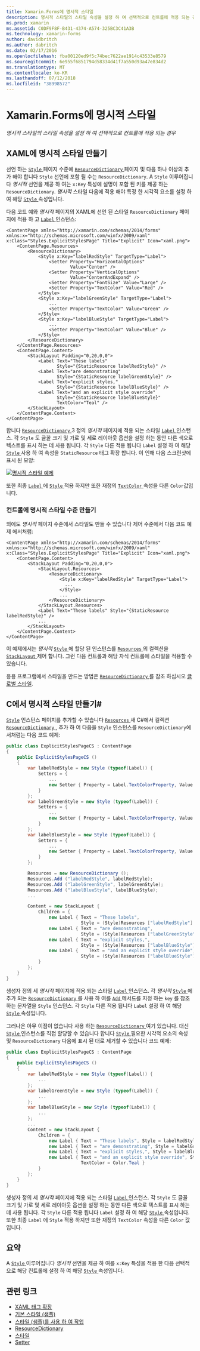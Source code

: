 ```yaml
---
title: Xamarin.Forms에 명시적 스타일
description: 명시적 스타일의 스타일 속성을 설정 하 여 선택적으로 컨트롤에 적용 되는 경우 이 문서에서는 Xamarin.Forms 응용 프로그램에 명시적 스타일을 사용 하는 방법을 설명 합니다.
ms.prod: xamarin
ms.assetid: C0DF9F8F-B431-4374-A574-325BC3C41A3B
ms.technology: xamarin-forms
author: davidbritch
ms.author: dabritch
ms.date: 02/17/2016
ms.openlocfilehash: fba00120ed9f5c74bec7622ae1914c43533e8579
ms.sourcegitcommit: 6e955f6851794d58334d41f7a550d93a47e834d2
ms.translationtype: MT
ms.contentlocale: ko-KR
ms.lasthandoff: 07/12/2018
ms.locfileid: "38998572"
---
```

# <a name="explicit-styles-in-xamarinforms"></a>Xamarin.Forms에 명시적 스타일

_명시적 스타일의 스타일 속성을 설정 하 여 선택적으로 컨트롤에 적용 되는 경우_

## <a name="creating-an-explicit-style-in-xaml"></a>XAML에 명시적 스타일 만들기

선언 하는 [ `Style` ](xref:Xamarin.Forms.Style) 페이지 수준에 [ `ResourceDictionary` ](xref:Xamarin.Forms.ResourceDictionary) 페이지 및 다음 하나 이상의 추가 해야 합니다 `Style` 선언에 포함 될 수는 `ResourceDictionary`. A `Style` 이루어집니다 *명시적* 선언을 제공 하 여는 `x:Key` 특성에 설명이 포함 된 키를 제공 하는 `ResourceDictionary`. *명시적* 스타일 다음에 적용 해야 특정 한 시각적 요소를 설정 하 여 해당 [ `Style` ](xref:Xamarin.Forms.VisualElement.Style) 속성입니다.

다음 코드 예와 *명시적* 페이지의 XAML에 선언 된 스타일 `ResourceDictionary` 페이지에 적용 하 고 [ `Label` ](xref:Xamarin.Forms.Label) 인스턴스:

```xaml
<ContentPage xmlns="http://xamarin.com/schemas/2014/forms" xmlns:x="http://schemas.microsoft.com/winfx/2009/xaml" x:Class="Styles.ExplicitStylesPage" Title="Explicit" Icon="xaml.png">
    <ContentPage.Resources>
        <ResourceDictionary>
            <Style x:Key="labelRedStyle" TargetType="Label">
                <Setter Property="HorizontalOptions"
                        Value="Center" />
                <Setter Property="VerticalOptions"
                        Value="CenterAndExpand" />
                <Setter Property="FontSize" Value="Large" />
                <Setter Property="TextColor" Value="Red" />
            </Style>
            <Style x:Key="labelGreenStyle" TargetType="Label">
                ...
                <Setter Property="TextColor" Value="Green" />
            </Style>
            <Style x:Key="labelBlueStyle" TargetType="Label">
                ...
                <Setter Property="TextColor" Value="Blue" />
            </Style>
        </ResourceDictionary>
    </ContentPage.Resources>
    <ContentPage.Content>
        <StackLayout Padding="0,20,0,0">
            <Label Text="These labels"
                   Style="{StaticResource labelRedStyle}" />
            <Label Text="are demonstrating"
                   Style="{StaticResource labelGreenStyle}" />
            <Label Text="explicit styles,"
                   Style="{StaticResource labelBlueStyle}" />
            <Label Text="and an explicit style override"
                   Style="{StaticResource labelBlueStyle}"
                   TextColor="Teal" />
        </StackLayout>
    </ContentPage.Content>
</ContentPage>
```

합니다 [ `ResourceDictionary` ](xref:Xamarin.Forms.ResourceDictionary) 3 정의 *명시적* 페이지에 적용 되는 스타일 [ `Label` ](xref:Xamarin.Forms.Label) 인스턴스. 각 `Style` 도 글꼴 크기 및 가로 및 세로 레이아웃 옵션을 설정 하는 동안 다른 색으로 텍스트를 표시 하는 데 사용 됩니다. 각 `Style` 다른 적용 됩니다 `Label` 설정 하 여 해당 [ `Style` ](xref:Xamarin.Forms.VisualElement.Style) 사용 하 여 속성을 `StaticResource` 태그 확장 합니다. 이 인해 다음 스크린샷에 표시 된 모양:

[![](explicit-images/explicit-styles.png "명시적 스타일 예제")](explicit-images/explicit-styles-large.png#lightbox "명시적 스타일 예제")

또한 최종 [ `Label` ](xref:Xamarin.Forms.Label) 에 [ `Style` ](xref:Xamarin.Forms.Style) 적용 하지만 또한 재정의 [ `TextColor` ](xref:Xamarin.Forms.Label.TextColor) 속성을 다른 `Color`값입니다.

### <a name="creating-an-explicit-style-at-the-control-level"></a>컨트롤에 명시적 스타일 수준 만들기

외에도 *명시적* 페이지 수준에서 스타일도 만들 수 있습니다 제어 수준에서 다음 코드 예제 에서처럼:

```xaml
<ContentPage xmlns="http://xamarin.com/schemas/2014/forms" xmlns:x="http://schemas.microsoft.com/winfx/2009/xaml" x:Class="Styles.ExplicitStylesPage" Title="Explicit" Icon="xaml.png">
    <ContentPage.Content>
        <StackLayout Padding="0,20,0,0">
            <StackLayout.Resources>
                <ResourceDictionary>
                    <Style x:Key="labelRedStyle" TargetType="Label">
                      ...
                    </Style>
                    ...
                </ResourceDictionary>
            </StackLayout.Resources>
            <Label Text="These labels" Style="{StaticResource labelRedStyle}" />
            ...
        </StackLayout>
    </ContentPage.Content>
</ContentPage>
```

이 예제에서는 *명시적* [ `Style` ](xref:Xamarin.Forms.Style) 에 할당 된 인스턴스를 [ `Resources` ](xref:Xamarin.Forms.VisualElement.Resources) 의 컬렉션을 [ `StackLayout` ](xref:Xamarin.Forms.StackLayout) 제어 합니다. 그런 다음 컨트롤과 해당 자식 컨트롤에 스타일을 적용할 수 있습니다.

응용 프로그램에서 스타일을 만드는 방법은 [ `ResourceDictionary` ](xref:Xamarin.Forms.ResourceDictionary)를 참조 하십시오 [글로벌 스타일](~/xamarin-forms/user-interface/styles/application.md).

## <a name="creating-an-explicit-style-in-c35"></a>C에서 명시적 스타일 만들기&#35;

[`Style`](xref:Xamarin.Forms.Style) 인스턴스 페이지를 추가할 수 있습니다 [ `Resources` ](xref:Xamarin.Forms.VisualElement.Resources) 새 C#에서 컬렉션 [ `ResourceDictionary` ](xref:Xamarin.Forms.ResourceDictionary), 추가 하 여 다음을 `Style` 인스턴스를 `ResourceDictionary`에서처럼는 다음 코드 예제:

```csharp
public class ExplicitStylesPageCS : ContentPage
{
    public ExplicitStylesPageCS ()
    {
        var labelRedStyle = new Style (typeof(Label)) {
            Setters = {
                ...
                new Setter { Property = Label.TextColorProperty, Value = Color.Red    }
            }
        };
        var labelGreenStyle = new Style (typeof(Label)) {
            Setters = {
                ...
                new Setter { Property = Label.TextColorProperty, Value = Color.Green }
            }
        };
        var labelBlueStyle = new Style (typeof(Label)) {
            Setters = {
                ...
                new Setter { Property = Label.TextColorProperty, Value = Color.Blue }
            }
        };

        Resources = new ResourceDictionary ();
        Resources.Add ("labelRedStyle", labelRedStyle);
        Resources.Add ("labelGreenStyle", labelGreenStyle);
        Resources.Add ("labelBlueStyle", labelBlueStyle);
        ...

        Content = new StackLayout {
            Children = {
                new Label { Text = "These labels",
                            Style = (Style)Resources ["labelRedStyle"] },
                new Label { Text = "are demonstrating",
                            Style = (Style)Resources ["labelGreenStyle"] },
                new Label { Text = "explicit styles,",
                            Style = (Style)Resources ["labelBlueStyle"] },
                new Label {    Text = "and an explicit style override",
                            Style = (Style)Resources ["labelBlueStyle"], TextColor = Color.Teal }
            }
        };
    }
}
```

생성자 정의 세 *명시적* 페이지에 적용 되는 스타일 [ `Label` ](xref:Xamarin.Forms.Label) 인스턴스. 각 *명시적* [ `Style` ](xref:Xamarin.Forms.Style) 에 추가 되는 [ `ResourceDictionary` ](xref:Xamarin.Forms.ResourceDictionary) 를 사용 하 여를 [ `Add` ](xref:Xamarin.Forms.ResourceDictionary.Add(System.String,System.Object)) 메서드를 지정 하는 `key` 를 참조 하는 문자열을 `Style` 인스턴스. 각 `Style` 다른 적용 됩니다 `Label` 설정 하 여 해당 [ `Style` ](xref:Xamarin.Forms.VisualElement.Style) 속성입니다.

그러나은 아무 이점이 없습니다 사용 하는 [ `ResourceDictionary` ](xref:Xamarin.Forms.ResourceDictionary) 여기 있습니다. 대신 [ `Style` ](xref:Xamarin.Forms.Style) 인스턴스를 직접 할당할 수 있습니다 합니다 [ `Style` ](xref:Xamarin.Forms.VisualElement.Style) 필요한 시각적 요소의 속성 및 `ResourceDictionary` 다음에 표시 된 대로 제거할 수 있습니다 코드 예제:

```csharp
public class ExplicitStylesPageCS : ContentPage
{
    public ExplicitStylesPageCS ()
    {
        var labelRedStyle = new Style (typeof(Label)) {
            ...
        };
        var labelGreenStyle = new Style (typeof(Label)) {
            ...
        };
        var labelBlueStyle = new Style (typeof(Label)) {
            ...
        };
        ...
        Content = new StackLayout {
            Children = {
                new Label { Text = "These labels", Style = labelRedStyle },
                new Label { Text = "are demonstrating", Style = labelGreenStyle },
                new Label { Text = "explicit styles,", Style = labelBlueStyle },
                new Label { Text = "and an explicit style override", Style = labelBlueStyle,
                            TextColor = Color.Teal }
            }
        };
    }
}
```

생성자 정의 세 *명시적* 페이지에 적용 되는 스타일 [ `Label` ](xref:Xamarin.Forms.Label) 인스턴스. 각 `Style` 도 글꼴 크기 및 가로 및 세로 레이아웃 옵션을 설정 하는 동안 다른 색으로 텍스트를 표시 하는 데 사용 됩니다. 각 `Style` 다른 적용 됩니다 `Label` 설정 하 여 해당 [ `Style` ](xref:Xamarin.Forms.VisualElement.Style) 속성입니다. 또한 최종 `Label` 에 `Style` 적용 하지만 또한 재정의 `TextColor` 속성을 다른 `Color` 값입니다.

## <a name="summary"></a>요약

A [ `Style` ](xref:Xamarin.Forms.Style) 이루어집니다 *명시적* 선언을 제공 하 여를 `x:Key` 특성을 적용 한 다음 선택적으로 해당 컨트롤에 설정 하 여 해당 [ `Style` ](xref:Xamarin.Forms.VisualElement.Style) 속성입니다.



## <a name="related-links"></a>관련 링크

- [XAML 태그 확장](~/xamarin-forms/xaml/xaml-basics/xaml-markup-extensions.md)
- [기본 스타일 (샘플)](https://developer.xamarin.com/samples/xamarin-forms/UserInterface/Styles/BasicStyles/)
- [스타일 (샘플)를 사용 하 여 작업](https://developer.xamarin.com/samples/xamarin-forms/WorkingWithStyles/)
- [ResourceDictionary](xref:Xamarin.Forms.ResourceDictionary)
- [스타일](xref:Xamarin.Forms.Style)
- [Setter](xref:Xamarin.Forms.Setter)
